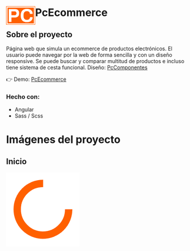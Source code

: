 <div>
  <img src="/src/assets/img/logo.png" align="left" width="79" height="50">
  <h1>PcEcommerce</h1>
</div>

## Sobre el proyecto

Página web que simula un ecommerce de productos electrónicos. El usuario puede navegar por la web de forma sencilla y con un diseño responsive. Se puede buscar y comparar multitud de productos e incluso tiene sistema de cesta funcional.
Diseño: [PcComponentes](https://www.pccomponentes.com/)

👉 Demo: [PcEcommerce](https://pc-ecommerce.vercel.app/)

### Hecho con:
- Angular
- Sass / Scss

# Imágenes del proyecto

## Inicio

![Página principal](/src/assets/img/loading-blanco.gif "Página principal")
